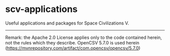 # scv-applications
Useful applications and packages for Space Civilizations V.

---
Remark: the Apache 2.0 License applies only to the code contained herein, not the rules which they describe.
OpenCSV 5.7.0 is used herein (https://mvnrepository.com/artifact/com.opencsv/opencsv/5.7.0)
